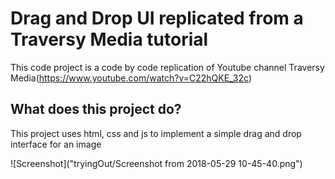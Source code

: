 # Drag and Drop UI replicated from a Traversy Media tutorial

This code project is a code by code replication of Youtube channel Traversy Media(https://www.youtube.com/watch?v=C22hQKE_32c)

## What does this project do?

This project uses html, css and js to implement a simple drag and drop interface for an image

![Screenshot]("tryingOut/Screenshot from 2018-05-29 10-45-40.png")
